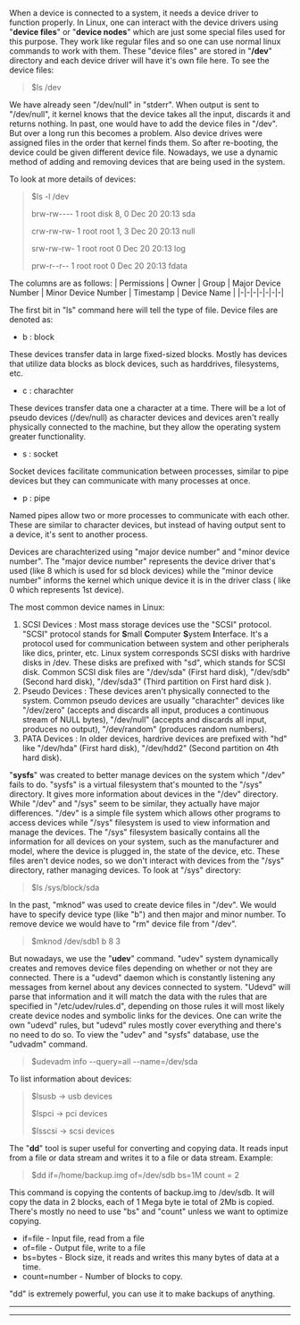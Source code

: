 When a device is connected to a system, it needs a device driver to function properly. In Linux, one can interact with the device drivers using "**device files**" or "**device nodes**" which are just some special files used for this purpose. They work like regular files and so one can use normal linux commands to work with them. These "device files" are stored in "**/dev**" directory and each device driver will have it's own file here. To see the device files:
> $ls /dev

We have already seen "/dev/null" in "stderr". When output is sent to "/dev/null", it kernel knows that the device takes all the input, discards it and returns nothing. In past, one would have to add the device files in "/dev". But over a long run this becomes a problem. Also device drives were assigned files in the order that kernel finds them. So after re-booting, the device could be given different device file. Nowadays, we use a dynamic method of adding and removing devices that are being used in the system.

To look at more details of devices:
> $ls -l /dev
>
> brw-rw----   1 root disk      8,   0 Dec 20 20:13 sda
>
> crw-rw-rw-   1 root root      1,   3 Dec 20 20:13 null
>
> srw-rw-rw-   1 root root           0 Dec 20 20:13 log
>
> prw-r--r--   1 root root           0 Dec 20 20:13 fdata

The columns are as follows:
| Permissions | Owner | Group | Major Device Number | Minor Device Number | Timestamp | Device Name |
|-|-|-|-|-|-|-|

The first bit in "ls" command here will tell the type of file. Device files are denoted as:
+ b : block

These devices transfer data in large fixed-sized blocks. Mostly has devices that utilize data blocks as block devices, such as harddrives, filesystems, etc.
+ c : charachter

These devices transfer data one a character at a time. There will be a lot of pseudo devices \(/dev/null\) as character devices and devices aren't really physically connected to the machine, but they allow the operating system greater functionality.
+ s : socket

Socket devices facilitate communication between processes, similar to pipe devices but they can communicate with many processes at once.
+ p : pipe

Named pipes allow two or more processes to communicate with each other. These are similar to character devices, but instead of having output sent to a device, it's sent to another process.

Devices are charachterized using "major device number" and "minor device number". The "major device number" represents the device driver that's used \(like 8 which is used for sd block devices\) while the "minor device number" informs the kernel which unique device it is in the driver class \( like 0 which represents 1st device\).

The most common device names in Linux:
1. SCSI Devices : Most mass storage devices use the "SCSI" protocol. "SCSI" protocol stands for **S**mall **C**omputer **S**ystem **I**nterface. It's a protocol used for communication between system and other peripherals like dics, printer, etc. Linux system corresponds SCSI disks with hardrive disks in /dev. These disks are prefixed with "sd", which stands for  SCSI disk. Common SCSI disk files are "/dev/sda" \(First hard disk\), "/dev/sdb" \(Second hard disk\), "/dev/sda3" \(Third partition on First hard disk \).
2. Pseudo Devices : These devices aren't physically connected to the system. Common pseudo devices are usually "charachter" devices like "/dev/zero" \(accepts and discards all input, produces a continuous stream of NULL bytes\), "/dev/null" \(accepts and discards all input, produces no output\), "/dev/random" \(produces random numbers\).
3. PATA Devices : In older devices, hardrive devices are prefixed with "hd" like "/dev/hda" \(First hard disk\), "/dev/hdd2" \(Second partition on 4th hard disk\).

"**sysfs**" was created to better manage devices on the system which "/dev" fails to do. "sysfs" is a virtual filesystem that's mounted to the "/sys" directory. It gives more information about devices in the "/dev" directory. While "/dev" and "/sys" seem to be similar, they actually have major differences. "/dev" is a simple file system which allows other programs to access devices while "/sys" filesystem is used to view information and manage the devices. The "/sys" filesystem basically contains all the information for all devices on your system, such as the manufacturer and model, where the device is plugged in, the state of the device, etc. These files aren't device nodes, so we don't interact with devices from the "/sys" directory, rather managing devices. To look at "/sys" directory:
> $ls /sys/block/sda

In the past, "mknod" was used to create device files in "/dev". We would have to specify device type \(like "b"\) and then major and minor number. To remove device we would have to "rm" device file from "/dev".
> $mknod /dev/sdb1 b 8 3

But nowadays, we use the "**udev**" command. "udev" system dynamically creates and removes device files depending on whether or not they are connected. There is a "udevd" daemon which is constantly listening any messages from kernel about any devices connected to system. "Udevd" will parse that information and it will match the data with the rules that are specified in "/etc/udev/rules.d", depending on those rules it will most likely create device nodes and symbolic links for the devices. One can write the own "udevd" rules, but "udevd" rules mostly cover everything and there's no need to do so. To view the "udev" and "sysfs" database, use the "udvadm" command.
> $udevadm info --query=all --name=/dev/sda

To list information about devices:
> $lsusb  -\> usb devices
>
> $lspci  -\> pci devices
>
> $lsscsi  -\> scsi devices

The "**dd**" tool is super useful for converting and copying data. It reads input from a file or data stream and writes it to a file or data stream. Example:
> $dd if=/home/backup.img of=/dev/sdb bs=1M count = 2

This command is copying the contents of backup.img to /dev/sdb. It will copy the data in 2 blocks, each of 1 Mega byte ie total of 2Mb is copied. There's mostly no need to use "bs" and "count" unless we want to optimize copying.
+ if=file - Input file, read from a file
+ of=file - Output file, write to a file
+ bs=bytes - Block size, it reads and writes this many bytes of data at a time.
+ count=number - Number of blocks to copy.

"dd" is extremely powerful, you can use it to make backups of anything.

---
---
